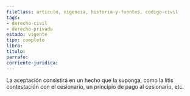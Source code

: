 ```yaml
---
fileClass: articulo, vigencia, historia-y-fuentes, codigo-civil
tags:
- derecho-civil
- derecho-privado
estado: vigente
tipo: completo
libro:
titulo:
parrafo:
corriente-juridica:
---
```

La aceptación consistirá en un hecho que la suponga, como la litis contestación con el cesionario, un principio de pago al cesionario, etc.